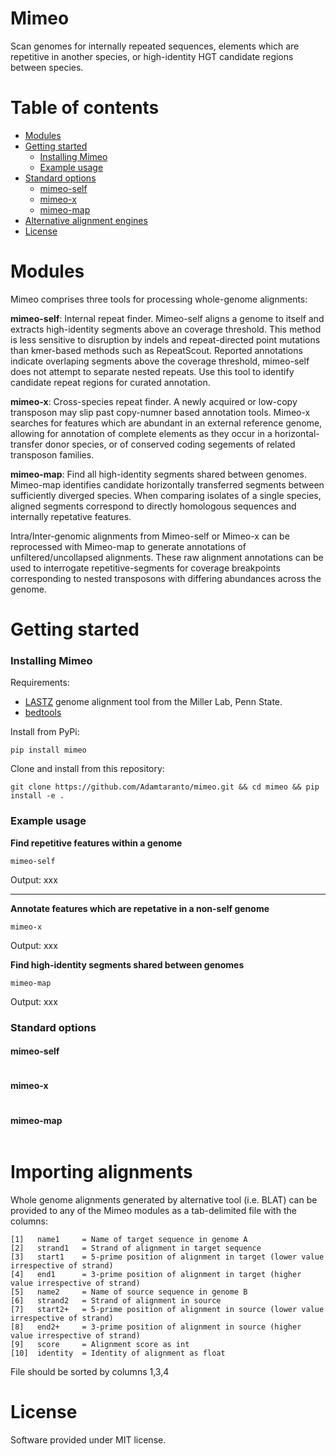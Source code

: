 # Mimeo

Scan genomes for internally repeated sequences, elements which are repetitive in another species, or high-identity HGT candidate regions between species.  

# Table of contents

* [Modules](#modules)
* [Getting started](#getting-started)
    * [Installing Mimeo](#installing-mimeo)
    * [Example usage](#example-usage)
* [Standard options](#standard-options)
  *  [mimeo-self](#mimeo-self)
  *  [mimeo-x](#mimeo-x)
  *  [mimeo-map](#mimeo-map)
* [Alternative alignment engines](#importing-alignments)
* [License](#license)

# Modules

Mimeo comprises three tools for processing whole-genome alignments:

**mimeo-self**: Internal repeat finder. Mimeo-self aligns a genome to itself and extracts high-identity segments above
an coverage threshold. This method is less sensitive to disruption by indels and repeat-directed point mutations than
kmer-based methods such as RepeatScout. Reported annotations indicate overlaping segments above the coverage threshold,
mimeo-self does not attempt to separate nested repeats. Use this tool to identify candidate repeat regions for curated 
annotation.

**mimeo-x**: Cross-species repeat finder. A newly acquired or low-copy transposon may slip past copy-numner based 
annotation tools. Mimeo-x searches for features which are abundant in an external reference genome, allowing for
annotation of complete elements as they occur in a horizontal-transfer donor species, or of conserved coding segements
of related transposon families.

**mimeo-map**: Find all high-identity segments shared between genomes. Mimeo-map identifies candidate horizontally
transferred segments between sufficiently diverged species. When comparing isolates of a single species, aligned 
segments correspond to directly homologous sequences and internally repetative features.  


Intra/Inter-genomic alignments from Mimeo-self or Mimeo-x can be reprocessed with Mimeo-map to generate annotations of
unfiltered/uncollapsed alignments. These raw alignment annotations can be used to interrogate repetitive-segments for 
coverage breakpoints corresponding to nested transposons with differing abundances across the genome.


# Getting started

### Installing Mimeo

Requirements: 
  * [LASTZ](http://www.bx.psu.edu/~rsharris/lastz/) genome alignment tool from the Miller Lab, Penn State.
  * [bedtools](http://bedtools.readthedocs.io/en/latest/content/installation.html)

Install from PyPi:
```
pip install mimeo
```

Clone and install from this repository:
```
git clone https://github.com/Adamtaranto/mimeo.git && cd mimeo && pip install -e .
```

### Example usage 

**Find repetitive features within a genome**  

```
mimeo-self 
```
Output: 
xxx

****

**Annotate features which are repetative in a non-self genome**

```
mimeo-x 
```
Output: 
xxx

**Find high-identity segments shared between genomes**

```
mimeo-map
```
Output: 
xxx




### Standard options

#### mimeo-self

```
```

#### mimeo-x

```
```

#### mimeo-map

```
```

# Importing alignments

Whole genome alignments generated by alternative tool (i.e. BLAT) can be provided to any of the Mimeo modules
as a tab-delimited file with the columns:

```
[1]   name1     = Name of target sequence in genome A
[2]   strand1   = Strand of alignment in target sequence
[3]   start1    = 5-prime position of alignment in target (lower value irrespective of strand)
[4]   end1      = 3-prime position of alignment in target (higher value irrespective of strand)
[5]   name2     = Name of source sequence in genome B
[6]   strand2   = Strand of alignment in source
[7]   start2+   = 5-prime position of alignment in source (lower value irrespective of strand)
[8]   end2+     = 3-prime position of alignment in source (higher value irrespective of strand)
[9]   score     = Alignment score as int
[10]  identity  = Identity of alignment as float
```

File should be sorted by columns 1,3,4

# License

Software provided under MIT license.



